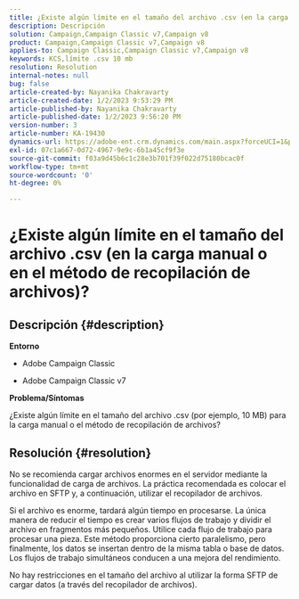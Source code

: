 ```yaml
---
title: ¿Existe algún límite en el tamaño del archivo .csv (en la carga manual o en el método de recopilación de archivos)?
description: Descripción
solution: Campaign,Campaign Classic v7,Campaign v8
product: Campaign,Campaign Classic v7,Campaign v8
applies-to: Campaign Classic,Campaign Classic v7,Campaign v8
keywords: KCS,límite .csv 10 mb
resolution: Resolution
internal-notes: null
bug: false
article-created-by: Nayanika Chakravarty
article-created-date: 1/2/2023 9:53:29 PM
article-published-by: Nayanika Chakravarty
article-published-date: 1/2/2023 9:56:20 PM
version-number: 3
article-number: KA-19430
dynamics-url: https://adobe-ent.crm.dynamics.com/main.aspx?forceUCI=1&pagetype=entityrecord&etn=knowledgearticle&id=2e7597de-e78a-ed11-81ac-6045bd006c82
exl-id: 07c1a667-0d72-4967-9e9c-6b1a45cf9f3e
source-git-commit: f03a9d45b6c1c28e3b701f39f022d75180bcac0f
workflow-type: tm+mt
source-wordcount: '0'
ht-degree: 0%

---
```


# ¿Existe algún límite en el tamaño del archivo .csv (en la carga manual o en el método de recopilación de archivos)?

## Descripción {#description}


<b>Entorno</b>

- Adobe Campaign Classic

- Adobe Campaign Classic v7

<b>Problema/Síntomas</b>

¿Existe algún límite en el tamaño del archivo .csv (por ejemplo, 10 MB) para la carga manual o el método de recopilación de archivos?


## Resolución {#resolution}


No se recomienda cargar archivos enormes en el servidor mediante la funcionalidad de carga de archivos. La práctica recomendada es colocar el archivo en SFTP y, a continuación, utilizar el recopilador de archivos.

Si el archivo es enorme, tardará algún tiempo en procesarse. La única manera de reducir el tiempo es crear varios flujos de trabajo y dividir el archivo en fragmentos más pequeños. Utilice cada flujo de trabajo para procesar una pieza. Este método proporciona cierto paralelismo, pero finalmente, los datos se insertan dentro de la misma tabla o base de datos. Los flujos de trabajo simultáneos conducen a una mejora del rendimiento.

No hay restricciones en el tamaño del archivo al utilizar la forma SFTP de cargar datos (a través del recopilador de archivos).

